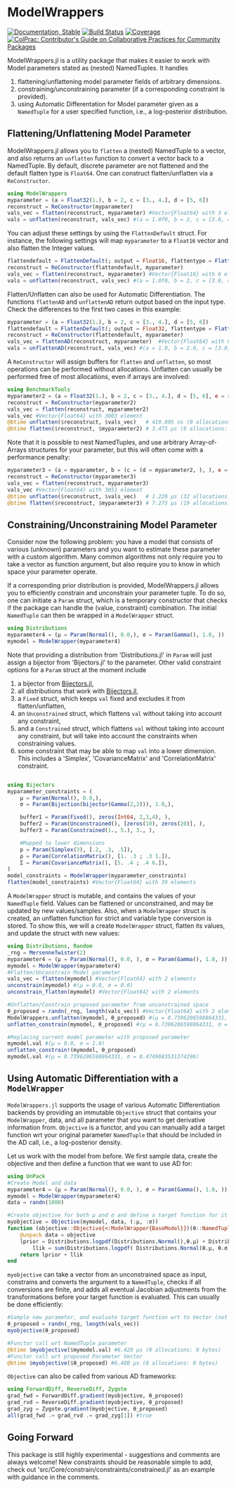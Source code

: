# ModelWrappers

[![Documentation, Stable](https://img.shields.io/badge/docs-stable-blue.svg)](https://paschermayr.github.io/ModelWrappers.jl/)
[![Build Status](https://github.com/paschermayr/ModelWrappers.jl/actions/workflows/CI.yml/badge.svg?branch=main)](https://github.com/paschermayr/ModelWrappers.jl/actions/workflows/CI.yml?query=branch%3Amain)
[![Coverage](https://codecov.io/gh/paschermayr/ModelWrappers.jl/branch/main/graph/badge.svg)](https://codecov.io/gh/paschermayr/ModelWrappers.jl)
[![ColPrac: Contributor's Guide on Collaborative Practices for Community Packages](https://img.shields.io/badge/ColPrac-Contributor's%20Guide-blueviolet)](https://github.com/SciML/ColPrac)

ModelWrappers.jl is a utility package that makes it easier to work with Model parameters stated as (nested) NamedTuples. It handles
1. flattening/unflattening model parameter fields of arbitrary dimensions.
2. constraining/unconstraining parameter (if a corresponding constraint is provided).
3. using Automatic Differentation for Model parameter given as a `NamedTuple` for a user specified function, i.e., a log-posterior distribution.

<!---

[BaytesMCMC.jl](xxx)
[BaytesFilters.jl](xxx)
[BaytesPMCMC.jl](xxx)
[BaytesSMC.jl](xxx)
[Baytes.jl](xxx)
-->

## Flattening/Unflattening Model Parameter

ModelWrappers.jl allows you to `flatten` a (nested) NamedTuple to a vector, and also returns an `unflatten` function to convert a vector back to a NamedTuple. By default, discrete parameter are not flattened and the default flatten type is `Float64`. One can construct flatten/unflatten via a `ReConstructor`.
```julia
using ModelWrappers
myparameter = (a = Float32(1.), b = 2, c = [3., 4.], d = [5, 6])
reconstruct = ReConstructor(myparameter)
vals_vec = flatten(reconstruct, myparameter) #Vector{Float64} with 3 elements (1., 3., 4.)
vals = unflatten(reconstruct, vals_vec) #(a = 1.0f0, b = 2, c = [3.0, 4.0], d = [5, 6])
```

You can adjust these settings by using the `FlattenDefault` struct. For instance, the following settings will map `myparameter` to a `Float16` vector and also flatten the Integer values.
```julia
flattendefault = FlattenDefault(; output = Float16, flattentype = FlattenAll())
reconstruct = ReConstructor(flattendefault, myparameter)
vals_vec = flatten(reconstruct, myparameter) #Vector{Float16} with 6 elements (1., 2., 3., 4., 5., 6.)
vals = unflatten(reconstruct, vals_vec) #(a = 1.0f0, b = 2, c = [3.0, 4.0], d = [5, 6])
```

Flatten/Unflatten can also be used for Automatic Differentiation. The functions `flattenAD` and `unflattenAD` return output based on the input type. Check the differences to the first two cases in this example:
```julia
myparameter = (a = Float32(1.), b = 2, c = [3., 4.], d = [5, 6])
flattendefault = FlattenDefault(; output = Float32, flattentype = FlattenAll())
reconstruct = ReConstructor(flattendefault, myparameter)
vals_vec = flattenAD(reconstruct, myparameter)  #Vector{Float64} with 6 elements (1.00 2.00 3.00 4.00 5.00 6.00)
vals = unflattenAD(reconstruct, vals_vec) #(a = 1.0, b = 2.0, c = [3.0, 4.0], d = [5.0, 6.0])
```

A `ReConstructor` will assign buffers for `flatten` and `unflatten`, so most operations can be performed without allocations. Unflatten can usually be performed free of most allocations, even if arrays are involved:
```julia
using BenchmarkTools
myparameter2 = (a = Float32(1.), b = 2, c = [3., 4.], d = [5, 6], e = randn(1000), f = rand(1:2, 1000), g = randn(1000, 2))
reconstruct = ReConstructor(myparameter2)
vals_vec = flatten(reconstruct, myparameter2)
vals_vec #Vector{Float64} with 3003 element
@btime unflatten($reconstruct, $vals_vec)   # 419.095 ns (0 allocations: 0 bytes)
@btime flatten($reconstruct, $myparameter2) # 3.475 μs (8 allocations: 39.83 KiB)
```

Note that it is possible to nest NamedTuples, and use arbitrary Array-of-Arrays structures for your parameter, but this will often come with a performance penalty:
```julia
myparameter3 = (a = myparameter, b = (c = (d = myparameter2, ), ), e = [rand(10), rand(15), rand(20)])
reconstruct = ReConstructor(myparameter3)
vals_vec = flatten(reconstruct, myparameter3)
vals_vec #Vector{Float64} with 3051 element
@btime unflatten($reconstruct, $vals_vec)   # 1.220 μs (32 allocations: 3.19 KiB)
@btime flatten($reconstruct, $myparameter3) # 7.275 μs (19 allocations: 88.17 KiB)
```

## Constraining/Unconstraining Model Parameter

Consider now the following problem: you have a model that consists of various (unknown) parameters and you want to estimate these parameter with a custom algorithm. Many common algorithms not only require you to take a vector as function argument, but also require you to know in which space your parameter operate.

If a corresponding prior distribution is provided, ModelWrappers.jl allows you to efficiently constrain and unconstrain your parameter tuple. To do so, one can initiate a `Param` struct, which is a temporary constructor that checks if the package can handle the (value, constraint) combination. The initial `NamedTuple` can then be wrapped in a `ModelWrapper` struct.
```julia
using Distributions
myparameter4 = (μ = Param(Normal(), 0.0,), σ = Param(Gamma(), 1.0, ))
mymodel = ModelWrapper(myparameter4)
```

Note that providing a distribution from 'Distributions.jl' in `Param` will just assign a bijector from 'Bijectors.jl' to the parameter. Other valid constraint options for a `Param` struct at the moment include
1. a bijector from [Bijectors.jl](https://github.com/TuringLang/Bijectors.jl),
2. all distributions that work with [Bijectors.jl](https://github.com/TuringLang/Bijectors.jl),
3. a `Fixed` struct, which keeps `val` fixed and excludes it from flatten/unflatten,
4. an `Unconstrained` struct, which flattens `val` without taking into account any constraint,
5. and a `Constrained` struct, which flattens `val` without taking into account any constraint, but will take into account the constraints when constraining values.
6. some constraint that may be able to map `val` into a lower dimension. This includes a 'Simplex', 'CovarianceMatrix' and 'CorrelationMatrix' constraint.
```julia

using Bijectors
myparameter_constraints = (
    μ = Param(Normal(), 0.0,),
    σ = Param(Bijection(bijector(Gamma(2,2))), 1.0,),

    buffer1 = Param(Fixed(), zeros(Int64, 2,3,4), ),
    buffer2 = Param(Unconstrained(), [zeros(10), zeros(20)], ),
    buffer3 = Param(Constrained(1., 5.), 3., ),

    #Mapped to lower dimensions
    p = Param(Simplex(3), [.2, .3, .5]),
    ρ = Param(CorrelationMatrix(), [1. .3 ; .3 1.]),
    Σ = Param(CovarianceMatrix(), [5. .4 ; .4 6.]),
)
model_constraints = ModelWrapper(myparameter_constraints)
flatten(model_constraints) #Vector{Float64} with 39 elements
```

A `ModelWrapper` struct is mutable, and contains the values of your `NamedTuple` field. Values can be flattened or unconstrained, and may be updated by new values/samples. Also, when a `ModelWrapper` struct is created, an unflatten function for strict and variable type conversion is stored. To show this, we will a create `ModelWrapper` struct, flatten its values, and update the struct with new values:

```julia
using Distributions, Random
_rng = MersenneTwister(2)
myparameter4 = (μ = Param(Normal(), 0.0, ), σ = Param(Gamma(), 1.0, ))
mymodel = ModelWrapper(myparameter4)
#Flatten/Unconstrain Model parameter
vals_vec = flatten(mymodel) #Vector{Float64} with 2 elements
unconstrain(mymodel) #(μ = 0.0, σ = 0.0)
unconstrain_flatten(mymodel) #Vector{Float64} with 2 elements

#Unflatten/Constrain proposed parameter from unconstrained space
θ_proposed = randn(_rng, length(vals_vec)) #Vector{Float64} with 2 elements
ModelWrappers.unflatten(mymodel, θ_proposed) #(μ = 0.7396206598864331, σ = -0.7445071021408705)
unflatten_constrain(mymodel, θ_proposed) #(μ = 0.7396206598864331, σ = 0.4749683531374296)

#Replacing current model parameter with proposed parameter
mymodel.val #(μ = 0.0, σ = 1.0)
unflatten_constrain!(mymodel, θ_proposed)
mymodel.val #(μ = 0.7396206598864331, σ = 0.4749683531374296)
```

## Using Automatic Differentiation with a `ModelWrapper`

`ModelWrappers.jl` supports the usage of various Automatic Differentiation backends by providing an immutable `Objective` struct that contains your `ModelWrapper`, data, and all parameter that you want to get derivative information from. `Objective` is a functor, and you can manually add a target function wrt your original parameter `NamedTuple` that should be included in the AD call, i.e., a log-posterior density.

Let us work with the model from before. We first sample data, create the objective and then define a function that we want to use AD for:
```julia
using UnPack
#Create Model and data
myparameter4 = (μ = Param(Normal(), 0.0, ), σ = Param(Gamma(), 1.0, ))
mymodel = ModelWrapper(myparameter4)
data = randn(1000)

#Create objective for both μ and σ and define a target function for it
myobjective = Objective(mymodel, data, (:μ, :σ))
function (objective::Objective{<:ModelWrapper{BaseModel}})(θ::NamedTuple)
	@unpack data = objective
	lprior = Distributions.logpdf(Distributions.Normal(),θ.μ) + Distributions.logpdf(Distributions.Exponential(), θ.σ)
    	llik = sum(Distributions.logpdf( Distributions.Normal(θ.μ, θ.σ), data[iter] ) for iter in eachindex(data))
	return lprior + llik
end
```

`myobjective` can take a vector from an unconstrained space as input, constrains and converts the argument to a `NamedTuple`, checks if all conversions are finite, and adds all eventual Jacobian adjustments from the transformations before your target function is evaluated. This can usually be done efficiently:
```julia
#Sample new parameter, and evaluate target function wrt to Vector (not NamedTuple)
θ_proposed = randn(_rng, length(vals_vec))
myobjective(θ_proposed)

#Functor call wrt NamedTuple parameter
@btime $myobjective($mymodel.val) #6.420 μs (0 allocations: 0 bytes)
#Functor call wrt proposed Parameter Vector
@btime $myobjective($θ_proposed) #6.480 μs (0 allocations: 0 bytes)
```

`Objective` can also be called from various AD frameworks:
```julia
using ForwardDiff, ReverseDiff, Zygote
grad_fwd = ForwardDiff.gradient(myobjective, θ_proposed)
grad_rvd = ReverseDiff.gradient(myobjective, θ_proposed)
grad_zyg = Zygote.gradient(myobjective, θ_proposed)
all(grad_fwd .≈ grad_rvd .≈ grad_zyg[1]) #true
```
<!---

## Using Soss.jl with ModelWrappers.jl (Experimental)

Instead of manually definining parameter distributions and a target function, ModelWrappers.jl can be used with Soss.jl to obtain all information from a Soss `@model`:

```julia
using Soss
m = @model n begin
    μ ~ Distributions.Normal()
    σ ~ Distributions.Gamma()
    data ~ Distributions.Normal(μ, σ) |> iid(n)
    return (; data)
end
posterior =  m((μ = 0.0, σ = 1.0, n = length(data))) | (data = data,)
model_soss = ModelWrapper(posterior)
objective_soss = Objective(model_soss)

grad_fwd_soss = ForwardDiff.gradient(objective_soss, θ_proposed)
grad_rvd_soss = ReverseDiff.gradient(objective_soss, θ_proposed)
grad_zyg_soss = Zygote.gradient(objective_soss, θ_proposed)
all(grad_fwd_soss .≈ grad_rvd_soss .≈ grad_zyg_soss[1]) #true

objective_soss(mymodel.val) ≈ myobjective(mymodel.val) #true
all(grad_fwd .≈ grad_rvd .≈ grad_zyg[1] .≈ grad_fwd_soss .≈ grad_rvd_soss .≈ grad_zyg_soss[1]) #true
```
-->
## Going Forward

This package is still highly experimental - suggestions and comments are always welcome! New constraints should be reasonable simple to add, check out 'src/Core/constrain/constraints/constrained.jl' as an example with guidance in the comments.

<!---
# Citing Baytes.jl

If you use Baytes.jl for your own research, please consider citing the following publication: ...
-->
